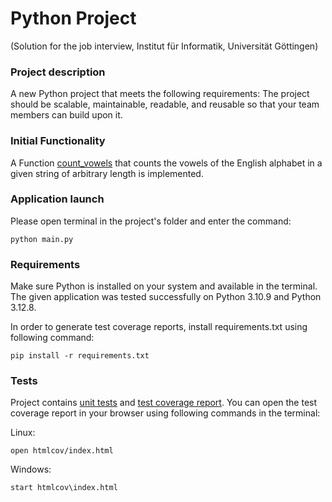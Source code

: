 # Python Project

(Solution for the job interview, Institut für Informatik, Universität Göttingen)


### Project description

A new Python project that meets the following requirements:
The project should be scalable, maintainable, readable, and reusable so that your team members can build upon it.

### Initial Functionality

A Function [count_vowels](./eng_vowels/vowels.py) that counts the vowels of the English alphabet in a given string of arbitrary length is implemented.


### Application launch

Please open terminal in the project's folder and enter the command:
```
python main.py
```

### Requirements

Make sure Python is installed on your system and available in the terminal.
The given application was tested successfully on Python 3.10.9 and Python 3.12.8.

In order to generate test coverage reports, install requirements.txt using following command:
```
pip install -r requirements.txt
```

### Tests

Project contains [unit tests](./tests/test_count_vowels.py) and [test coverage report](./htmlcov/index.html).
You can open the test coverage report in your browser using following commands in the terminal:

Linux:
```
open htmlcov/index.html
```
Windows:
```
start htmlcov\index.html
```
